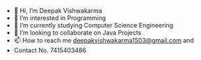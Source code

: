 - 👋 Hi, I’m Deepak Vishwakarma
- 👀 I’m interested in Programming
- 🌱 I’m currently studying Computer Science Engineering
- 💞️ I’m looking to collaborate on Java Projects
- 📫 How to reach me deepakvishwakarma1503@gmail.com and
- Contact No. 7415403486 

<!---
Codewithoutdoubt/Codewithoutdoubt is a ✨ special ✨ repository because its `README.md` (this file) appears on your GitHub profile.
You can click the Preview link to take a look at your changes.
--->

